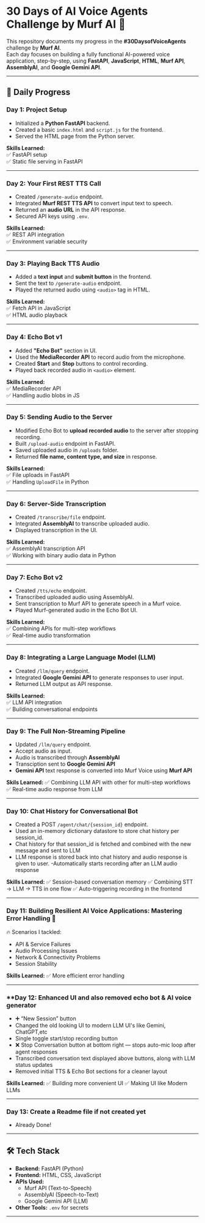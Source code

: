 # 30 Days of AI Voice Agents Challenge by Murf AI 🚀

This repository documents my progress in the **#30DaysofVoiceAgents** challenge by **Murf AI**.  
Each day focuses on building a fully functional AI-powered voice application, step-by-step, using **FastAPI**, **JavaScript**, **HTML**, **Murf API**, **AssemblyAI**, and **Google Gemini API**.

---

## 📅 Daily Progress

### **Day 1: Project Setup**
- Initialized a **Python FastAPI** backend.
- Created a basic `index.html` and `script.js` for the frontend.
- Served the HTML page from the Python server.

**Skills Learned:**  
✅ FastAPI setup  
✅ Static file serving in FastAPI  

---

### **Day 2: Your First REST TTS Call**
- Created `/generate-audio` endpoint.
- Integrated **Murf REST TTS API** to convert input text to speech.
- Returned an **audio URL** in the API response.
- Secured API keys using `.env`.

**Skills Learned:**  
✅ REST API integration  
✅ Environment variable security  

---

### **Day 3: Playing Back TTS Audio**
- Added a **text input** and **submit button** in the frontend.
- Sent the text to `/generate-audio` endpoint.
- Played the returned audio using `<audio>` tag in HTML.

**Skills Learned:**  
✅ Fetch API in JavaScript  
✅ HTML audio playback  

---

### **Day 4: Echo Bot v1**
- Added **"Echo Bot"** section in UI.
- Used the **MediaRecorder API** to record audio from the microphone.
- Created **Start** and **Stop** buttons to control recording.
- Played back recorded audio in `<audio>` element.

**Skills Learned:**  
✅ MediaRecorder API  
✅ Handling audio blobs in JS  

---

### **Day 5: Sending Audio to the Server**
- Modified Echo Bot to **upload recorded audio** to the server after stopping recording.
- Built `/upload-audio` endpoint in FastAPI.
- Saved uploaded audio in `/uploads` folder.
- Returned **file name, content type, and size** in response.

**Skills Learned:**  
✅ File uploads in FastAPI  
✅ Handling `UploadFile` in Python  

---

### **Day 6: Server-Side Transcription**
- Created `/transcribe/file` endpoint.
- Integrated **AssemblyAI** to transcribe uploaded audio.
- Displayed transcription in the UI.

**Skills Learned:**  
✅ AssemblyAI transcription API  
✅ Working with binary audio data in Python  

---

### **Day 7: Echo Bot v2**
- Created `/tts/echo` endpoint.
- Transcribed uploaded audio using AssemblyAI.
- Sent transcription to Murf API to generate speech in a Murf voice.
- Played Murf-generated audio in the Echo Bot UI.

**Skills Learned:**  
✅ Combining APIs for multi-step workflows  
✅ Real-time audio transformation  

---

### **Day 8: Integrating a Large Language Model (LLM)**
- Created `/llm/query` endpoint.
- Integrated **Google Gemini API** to generate responses to user input.
- Returned LLM output as API response.

**Skills Learned:**  
✅ LLM API integration  
✅ Building conversational endpoints  

---

### **Day 9: The Full Non-Streaming Pipeline**
- Updated `/llm/query` endpoint.
- Accept audio as input.
- Audio is transcribed through **AssemblyAI**
- Transciption sent to **Google Gemini API**
- **Gemini API** text response is converted into Murf Voice using **Murf API**

**Skils Learned:**
✅ Combining LLM API with other for multi-step workflows  
✅ Real-time audio response from LLM

---

### **Day 10: Chat History for Conversational Bot**
- Created a POST `/agent/chat/{session_id}` endpoint.
- Used an in-memory dictionary datastore to store chat history per session_id.
- Chat history for that session_id is fetched and combined with the new message and sent to LLM
- LLM response is stored back into chat history and audio response is given to user.
-Automatically starts recording after an LLM audio response

**Skills Learned:**
✅ Session-based conversation memory
✅ Combining STT → LLM → TTS in one flow
✅ Auto-triggering recording in the frontend

---

### **Day 11: Building Resilient AI Voice Applications: Mastering Error Handling 🚨**
🔥 Scenarios I tackled:
- API & Service Failures
- Audio Processing Issues
- Network & Connectivity Problems
- Session Stability

**Skills Learned:**
✅ More efficient error handling

---

### **Day 12: Enhanced UI and also removed echo bot & AI voice generator
- ➕ “New Session” button 
- Changed the old looking UI to modern LLM UI's like Gemini, ChatGPT,etc 
- Single toggle start/stop recording button
- ❌ Stop Conversation button at bottom right — stops auto-mic loop after agent responses
- Transcribed conversation text displayed above buttons, along with LLM status updates
- Removed initial TTS & Echo Bot sections for a cleaner layout

**Skills Learned:**
✅ Building more convenient UI
✅ Making UI like Modern LLMs

---

### **Day 13: Create a Readme file if not created yet**
- Already Done!

---

## 🛠️ Tech Stack
- **Backend:** FastAPI (Python)
- **Frontend:** HTML, CSS, JavaScript
- **APIs Used:**  
  - Murf API (Text-to-Speech)  
  - AssemblyAI (Speech-to-Text)  
  - Google Gemini API (LLM)
- **Other Tools:** `.env` for secrets

---
